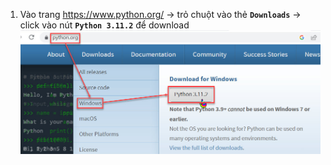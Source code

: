 1) Vào trang https://www.python.org/ $\rightarrow$ trỏ chuột vào thẻ **`Downloads`** $\rightarrow$ click vào nút **`Python 3.11.2`** để download
![How to Install Python](https://github.com/ThinhND-HUCE/na/blob/main/Resources/How-to-Install-Python-1.jpg)
